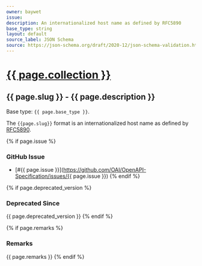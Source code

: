 ```yaml
---
owner: baywet
issue:
description: An internationalized host name as defined by RFC5890
base_type: string
layout: default
source_label: JSON Schema
source: https://json-schema.org/draft/2020-12/json-schema-validation.html#name-hostnames
---
```


# <a href="..">{{ page.collection }}</a>

## {{ page.slug }} - {{ page.description }}

Base type: `{{ page.base_type }}`.

The `{{page.slug}}` format is an internationalized host name as defined by [RFC5890](https://www.rfc-editor.org/rfc/rfc5890.html).

{% if page.issue %}
### GitHub Issue

* [#{{ page.issue }}](https://github.com/OAI/OpenAPI-Specification/issues/{{ page.issue }})
{% endif %}

{% if page.deprecated_version %}
### Deprecated Since

{{ page.deprecated_version }}
{% endif %}

{% if page.remarks %}
### Remarks

{{ page.remarks }}
{% endif %}